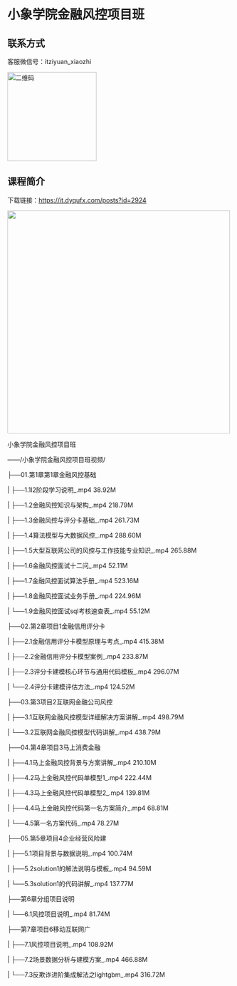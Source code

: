 # 小象学院金融风控项目班

## 联系方式

客服微信号：itziyuan_xiaozhi

<img src="https://ziyuanyun.oss-cn-guangzhou.aliyuncs.com/common/20240614073449/666b82192834a.jpg" width="200" height="200" alt="二维码">

## 课程简介

下载链接：https://it.dyqufx.com/posts?id=2924

<img src="https://ziyuanyun.oss-cn-guangzhou.aliyuncs.com/yun/20240515184437/6644921511674.jpg" width="500" alt="">

  小象学院金融风控项目班



 ——/小象学院金融风控项目班视频/

 ├──01.第1章第1章金融风控基础

 | ├──1.1l2阶段学习说明_.mp4 38.92M

 | ├──1.2金融风控知识与架构_.mp4 218.79M

 | ├──1.3金融风控与评分卡基础_.mp4 261.73M

 | ├──1.4算法模型与大数据风控_.mp4 288.60M

 | ├──1.5大型互联网公司的风控与工作技能专业知识_.mp4 265.88M

 | ├──1.6金融风控面试十二问_.mp4 52.11M

 | ├──1.7金融风控面试算法手册_.mp4 523.16M

 | ├──1.8金融风控面试业务手册_.mp4 224.96M

 | └──1.9金融风控面试sql考核速查表_.mp4 55.12M

 ├──02.第2章项目1金融信用评分卡

 | ├──2.1金融信用评分卡模型原理与考点_.mp4 415.38M

 | ├──2.2金融信用评分卡模型案例_.mp4 233.87M

 | ├──2.3评分卡建模核心环节与通用代码模板_.mp4 296.07M

 | └──2.4评分卡建模评估方法_.mp4 124.52M

 ├──03.第3项目2互联网金融公司风控

 | ├──3.1互联网金融风控模型详细解决方案讲解_.mp4 498.79M

 | └──3.2互联网金融风控模型代码讲解_.mp4 438.79M

 ├──04.第4章项目3马上消费金融

 | ├──4.1马上金融风控背景与方案讲解_.mp4 210.10M

 | ├──4.2马上金融风控代码单模型1_.mp4 222.44M

 | ├──4.3马上金融风控代码单模型2_.mp4 139.81M

 | ├──4.4马上金融风控代码第一名方案简介_.mp4 68.81M

 | └──4.5第一名方案代码_.mp4 78.27M

 ├──05.第5章项目4企业经营风险建

 | ├──5.1项目背景与数据说明_.mp4 100.74M

 | ├──5.2solution1的解法说明与模板_.mp4 94.59M

 | └──5.3solution1的代码讲解_.mp4 137.77M

 ├──第6章分组项目说明

 | └──6.1风控项目说明_.mp4 81.74M

 ├──第7章项目6移动互联网广

 | ├──7.1风控项目说明_.mp4 108.92M

 | ├──7.2场景数据分析与建模方案_.mp4 466.88M

 | └──7.3反欺诈进阶集成解法之lightgbm_.mp4 316.72M

 &nbsp;

  